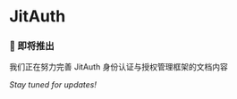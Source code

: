 # JitAuth

<div style={{textAlign: 'center', margin: '2rem 0'}}>
  <h3>🎯 即将推出</h3>
  <p>我们正在努力完善 JitAuth 身份认证与授权管理框架的文档内容</p>
  <p><em>Stay tuned for updates!</em></p>
</div> 